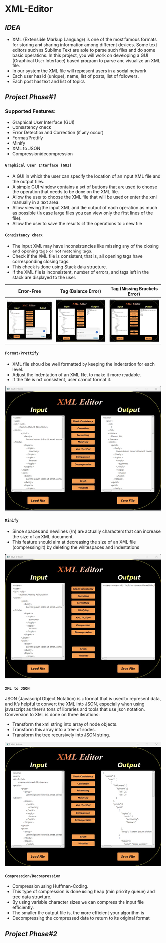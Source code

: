 # XML-Editor

## ***IDEA***
* XML (Extensible Markup Language) is one of the most famous formats for storing and sharing information among different devices. 
Some text editors such as Sublime Text are able to parse such files and do some basic operations. In this project, you will work on developing a GUI (Graphical User Interface) based program to parse and visualize an XML file. 
* In our system the XML file will represent users in a social network
* Each user has id (unique), name, list of posts, list of followers.
* Each post has text and list of topics

## ***Project Phase#1***  

### Supported Features:
- Graphical User Interface (GUI)
- Consistency check
- Error Detection and Correction (if any occur)
- Format/Prettify
- Minify
- XML to JSON
- Compression/decompression

#### `Graphical User Interface (GUI)`
- A GUI in which the user can specify the location of an input XML file and the output files.
- A simple GUI window contains a set of buttons that are used to choose the operation that needs to be done on the XML file.
- Allow the user to choose the XML file that will be used or enter the xml manually in a text area.
- Allow viewing the input XML and the output of each operation as much as possible (In case large files you can view only the first lines of the file).
- Allow the user to save the results of the operations to a new file

#### `Consistency check`
- The input XML may have inconsistencies like missing any of the closing and opening tags or not matching tags.
- Check if the XML file is consistent, that is, all opening tags have corresponding closing tags.
- This check is done using Stack data structure.
- If the XML file is inconsistent, number of errors, and tags left in the stack are displayed to the user.

| Error-Free      | Tag (Balance Error) | Tag (Missing Brackets Error)|
| :---:                         |     :---:  |          :---:         |
|   ![This is an image](Project%20SnapShots/Check_ErrorFree.jpg) |  ![This is an image](Project%20SnapShots/Check_BalanceError.jpg)  | ![This is an image](Project%20SnapShots/Check_MissingBracketsError.jpg) | 

#### `Format/Prettify`
- XML file should be well formatted by keeping the indentation for each level.
- Adjust the indentation of an XML file, to make it more readable.
- If the file is not consistent, user cannot format it.

<p align="center">
    <img src="Project%20SnapShots/XML_Format.jpg" width="650" height="400" />
</p>

#### `Minify`
- Since spaces and newlines (\n) are actually characters that can increase the size of an XML document. 
- This feature should aim at decreasing the size of an XML file (compressing it) by deleting the whitespaces and indentations

<p align="center">
    <img src="Project%20SnapShots/XML_Minify.jpg" width="650" height="400" />
</p>

#### `XML to JSON`
JSON (Javascript Object Notation) is a format that is used to represent data, and It’s helpful to convert the XML into JSON, especially when using 
javascript as there’s tons of libraries and tools that use json notation.
Conversion to XML is done on three iterations:
- Transform the xml string into array of node objects.
- Transform this array into a tree of nodes.
- Transform the tree recursively into JSON string.

<p align="center">
    <img src="Project%20SnapShots/XML_TO_JSON.jpg" width="650" height="400" />
</p>

#### `Compression/Decompression`
- Compression using Huffman-Coding.
- This type of compression is done using heap (min priority queue) and tree data structure.
- By using variable character sizes we can compress the input file efficiently.
- The smaller the output file is, the more efficient your algorithm is
- Decompressing the compressed data to return to its original format

## ***Project Phase#2***  
